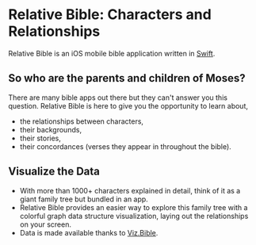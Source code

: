 # Relative Bible: Characters and Relationships

Relative Bible is an iOS mobile bible application written in [Swift](https://developer.apple.com/swift/).

## So who are the parents and children of Moses?

There are many bible apps out there but they can't answer you this question. 
Relative Bible is here to give you the opportunity to learn about,
* the relationships between characters, 
* their backgrounds,
* their stories,
* their concordances (verses they appear in throughout the bible). 

## Visualize the Data

* With more than 1000+ characters explained in detail, think of it as a giant family tree but bundled in an app. 
* Relative Bible provides an easier way to explore this family tree with a colorful graph data structure visualization, laying out the relationships on your screen.
* Data is made available thanks to [Viz.Bible](https://m.viz.bible/).
